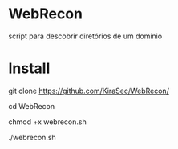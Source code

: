 # WebRecon
script para descobrir diretórios de um domínio
# Install
git clone https://github.com/KiraSec/WebRecon/

cd WebRecon

chmod +x webrecon.sh

./webrecon.sh
